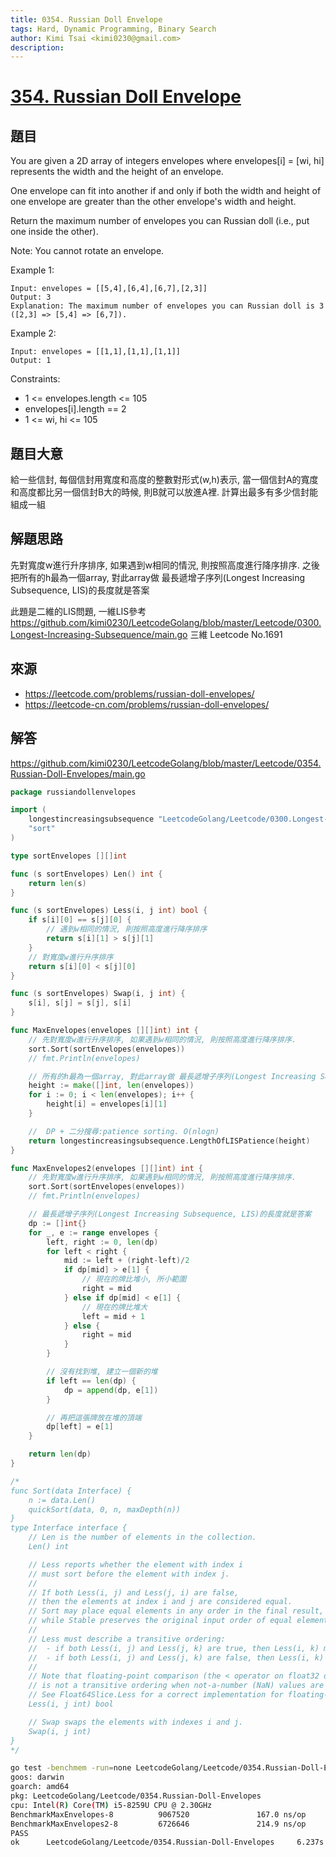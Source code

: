 ```yaml
---
title: 0354. Russian Doll Envelope
tags: Hard, Dynamic Programming, Binary Search
author: Kimi Tsai <kimi0230@gmail.com>
description:
---
```

# [354. Russian Doll Envelope](https://leetcode.com/problems/russian-doll-envelopes/)

## 題目
You are given a 2D array of integers envelopes where envelopes[i] = [wi, hi] represents the width and the height of an envelope.

One envelope can fit into another if and only if both the width and height of one envelope are greater than the other envelope's width and height.

Return the maximum number of envelopes you can Russian doll (i.e., put one inside the other).

Note: You cannot rotate an envelope.

 

Example 1:
```
Input: envelopes = [[5,4],[6,4],[6,7],[2,3]]
Output: 3
Explanation: The maximum number of envelopes you can Russian doll is 3 ([2,3] => [5,4] => [6,7]).
```

Example 2:
```
Input: envelopes = [[1,1],[1,1],[1,1]]
Output: 1
```

Constraints:

* 1 <= envelopes.length <= 105
* envelopes[i].length == 2
* 1 <= wi, hi <= 105

## 題目大意
給一些信封, 每個信封用寬度和高度的整數對形式(w,h)表示, 當一個信封A的寬度和高度都比另一個信封B大的時候, 則B就可以放進A裡.
計算出最多有多少信封能組成一組

## 解題思路
先對寬度w進行升序排序, 如果遇到w相同的情況, 則按照高度進行降序排序.
之後把所有的h最為一個array, 對此array做 最長遞增子序列(Longest Increasing Subsequence, LIS)的長度就是答案

此題是二維的LIS問題, 一維LIS參考 https://github.com/kimi0230/LeetcodeGolang/blob/master/Leetcode/0300.Longest-Increasing-Subsequence/main.go
三維 Leetcode No.1691

## 來源
* https://leetcode.com/problems/russian-doll-envelopes/
* https://leetcode-cn.com/problems/russian-doll-envelopes/

## 解答
https://github.com/kimi0230/LeetcodeGolang/blob/master/Leetcode/0354.Russian-Doll-Envelopes/main.go

```go
package russiandollenvelopes

import (
	longestincreasingsubsequence "LeetcodeGolang/Leetcode/0300.Longest-Increasing-Subsequence"
	"sort"
)

type sortEnvelopes [][]int

func (s sortEnvelopes) Len() int {
	return len(s)
}

func (s sortEnvelopes) Less(i, j int) bool {
	if s[i][0] == s[j][0] {
		// 遇到w相同的情況, 則按照高度進行降序排序
		return s[i][1] > s[j][1]
	}
	// 對寬度w進行升序排序
	return s[i][0] < s[j][0]
}

func (s sortEnvelopes) Swap(i, j int) {
	s[i], s[j] = s[j], s[i]
}

func MaxEnvelopes(envelopes [][]int) int {
	// 先對寬度w進行升序排序, 如果遇到w相同的情況, 則按照高度進行降序排序.
	sort.Sort(sortEnvelopes(envelopes))
	// fmt.Println(envelopes)

	// 所有的h最為一個array, 對此array做 最長遞增子序列(Longest Increasing Subsequence, LIS)的長度就是答案
	height := make([]int, len(envelopes))
	for i := 0; i < len(envelopes); i++ {
		height[i] = envelopes[i][1]
	}

	//  DP + 二分搜尋:patience sorting. O(nlogn)
	return longestincreasingsubsequence.LengthOfLISPatience(height)
}

func MaxEnvelopes2(envelopes [][]int) int {
	// 先對寬度w進行升序排序, 如果遇到w相同的情況, 則按照高度進行降序排序.
	sort.Sort(sortEnvelopes(envelopes))
	// fmt.Println(envelopes)

	// 最長遞增子序列(Longest Increasing Subsequence, LIS)的長度就是答案
	dp := []int{}
	for _, e := range envelopes {
		left, right := 0, len(dp)
		for left < right {
			mid := left + (right-left)/2
			if dp[mid] > e[1] {
				// 現在的牌比堆小, 所小範圍
				right = mid
			} else if dp[mid] < e[1] {
				// 現在的牌比堆大
				left = mid + 1
			} else {
				right = mid
			}
		}

		// 沒有找到堆, 建立一個新的堆
		if left == len(dp) {
			dp = append(dp, e[1])
		}

		// 再把這張牌放在堆的頂端
		dp[left] = e[1]
	}

	return len(dp)
}

/*
func Sort(data Interface) {
	n := data.Len()
	quickSort(data, 0, n, maxDepth(n))
}
type Interface interface {
	// Len is the number of elements in the collection.
	Len() int

	// Less reports whether the element with index i
	// must sort before the element with index j.
	//
	// If both Less(i, j) and Less(j, i) are false,
	// then the elements at index i and j are considered equal.
	// Sort may place equal elements in any order in the final result,
	// while Stable preserves the original input order of equal elements.
	//
	// Less must describe a transitive ordering:
	//  - if both Less(i, j) and Less(j, k) are true, then Less(i, k) must be true as well.
	//  - if both Less(i, j) and Less(j, k) are false, then Less(i, k) must be false as well.
	//
	// Note that floating-point comparison (the < operator on float32 or float64 values)
	// is not a transitive ordering when not-a-number (NaN) values are involved.
	// See Float64Slice.Less for a correct implementation for floating-point values.
	Less(i, j int) bool

	// Swap swaps the elements with indexes i and j.
	Swap(i, j int)
}
*/
```

```sh
go test -benchmem -run=none LeetcodeGolang/Leetcode/0354.Russian-Doll-Envelopes -bench=.
goos: darwin
goarch: amd64
pkg: LeetcodeGolang/Leetcode/0354.Russian-Doll-Envelopes
cpu: Intel(R) Core(TM) i5-8259U CPU @ 2.30GHz
BenchmarkMaxEnvelopes-8          9067520               167.0 ns/op            88 B/op          3 allocs/op
BenchmarkMaxEnvelopes2-8         6726646               214.9 ns/op            80 B/op          4 allocs/op
PASS
ok      LeetcodeGolang/Leetcode/0354.Russian-Doll-Envelopes     6.237s
```